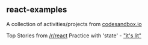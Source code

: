 ## react-examples
A  collection of activities/projects from [codesandbox.io](https://codesandbox.io/u/bizarrowill) 


Top Stories from [/r/react](https://codesandbox.io/s/j3m690992w)
Practice with 'state' - ["it's lit"](https://codesandbox.io/s/wqvw9r0p7k)
